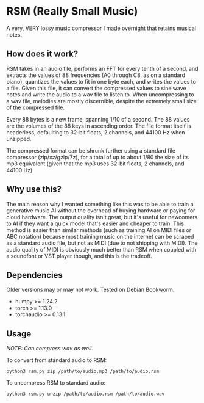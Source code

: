 # RSM (Really Small Music)

A very, VERY lossy music compressor I made overnight that retains musical notes.

## How does it work?

RSM takes in an audio file, performs an FFT for every tenth of a second, and extracts the values of 88 frequencies (A0 through C8, as on a standard piano), quantizes the values to fit in one byte each, and writes the values to a file. Given this file, it can convert the compressed values to sine wave notes and write the audio to a wav file to listen to. When uncompressing to a wav file, melodies are mostly discernible, despite the extremely small size of the compressed file.

Every 88 bytes is a new frame, spanning 1/10 of a second. The 88 values are the volumes of the 88 keys in ascending order. The file format itself is headerless, defaulting to 32-bit floats, 2 channels, and 44100 Hz when unzipped.

The compressed format can be shrunk further using a standard file compressor (zip/xz/gzip/7z), for a total of up to about 1/80 the size of its mp3 equivalent (given that the mp3 uses 32-bit floats, 2 channels, and 44100 Hz).

## Why use this?

The main reason why I wanted something like this was to be able to train a generative music AI without the overhead of buying hardware or paying for cloud hardware. The output quality isn't great, but it's useful for newcomers to AI if they want a quick model that's easier and cheaper to train. This method is easier than similar methods (such as training AI on MIDI files or ABC notation) because most training music on the internet can be scraped as a standard audio file, but not as MIDI (due to not shipping with MIDI). The audio quality of MIDI is obviously much better than RSM when coupled with a soundfont or VST player though, and this is the tradeoff.

## Dependencies

Older versions may or may not work. Tested on Debian Bookworm.

* numpy >= 1.24.2
* torch >= 1.13.0
* torchaudio >= 0.13.1

## Usage

*NOTE: Can compress wav as well.*

To convert from standard audio to RSM:

`python3 rsm.py zip /path/to/audio.mp3 /path/to/audio.rsm`

To uncompress RSM to standard audio:

`python3 rsm.py unzip /path/to/audio.rsm /path/to/audio.wav`
